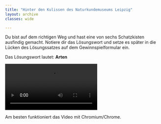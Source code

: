 ```yaml
---
title: "Hinter den Kulissen des Naturkundemuseums Leipzig"
layout: archive
classes: wide

---
```


Du bist auf dem richtigen Weg und hast eine von sechs Schatzkisten ausfindig gemacht. Notiere dir das Lösungswort und setze es später in die Lücken des Lösungssatzes auf dem Gewinnspielformular ein.

Das Lösungswort lautet: 
**Arten**

<div class="video">
  <video id="theplayer" class="portrait" autoplay="autoplay" controls="controls" src="https://world.naturkunde.museum/videos/NKM_Reel_Klesser_Spinne_Final_UT.mov">
    <source id="mediasource" type="video/mp4">
      <p>Schade!</p>
      Dein Browser unterstützt leider keine Videowiedergabe.
  </video>
  <p>Am besten funktioniert das Video mit Chromium/Chrome.</p>
</div>
